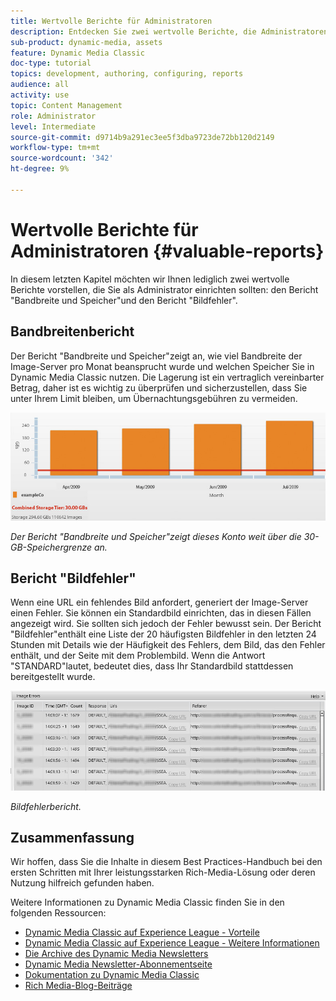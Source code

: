 ```yaml
---
title: Wertvolle Berichte für Administratoren
description: Entdecken Sie zwei wertvolle Berichte, die Administratoren von Dynamic Media Classic einrichten sollten.
sub-product: dynamic-media, assets
feature: Dynamic Media Classic
doc-type: tutorial
topics: development, authoring, configuring, reports
audience: all
activity: use
topic: Content Management
role: Administrator
level: Intermediate
source-git-commit: d9714b9a291ec3ee5f3dba9723de72bb120d2149
workflow-type: tm+mt
source-wordcount: '342'
ht-degree: 9%

---
```



# Wertvolle Berichte für Administratoren {#valuable-reports}

In diesem letzten Kapitel möchten wir Ihnen lediglich zwei wertvolle Berichte vorstellen, die Sie als Administrator einrichten sollten: den Bericht &quot;Bandbreite und Speicher&quot;und den Bericht &quot;Bildfehler&quot;.

## Bandbreitenbericht

Der Bericht &quot;Bandbreite und Speicher&quot;zeigt an, wie viel Bandbreite der Image-Server pro Monat beansprucht wurde und welchen Speicher Sie in Dynamic Media Classic nutzen. Die Lagerung ist ein vertraglich vereinbarter Betrag, daher ist es wichtig zu überprüfen und sicherzustellen, dass Sie unter Ihrem Limit bleiben, um Übernachtungsgebühren zu vermeiden.

![image](assets/valuable-reports/reports-1.jpg)

_Der Bericht &quot;Bandbreite und Speicher&quot;zeigt dieses Konto weit über die 30-GB-Speichergrenze an._

## Bericht &quot;Bildfehler&quot;

Wenn eine URL ein fehlendes Bild anfordert, generiert der Image-Server einen Fehler. Sie können ein Standardbild einrichten, das in diesen Fällen angezeigt wird. Sie sollten sich jedoch der Fehler bewusst sein. Der Bericht &quot;Bildfehler&quot;enthält eine Liste der 20 häufigsten Bildfehler in den letzten 24 Stunden mit Details wie der Häufigkeit des Fehlers, dem Bild, das den Fehler enthält, und der Seite mit dem Problembild. Wenn die Antwort &quot;STANDARD&quot;lautet, bedeutet dies, dass Ihr Standardbild stattdessen bereitgestellt wurde.

![image](assets/valuable-reports/reports-2.jpg)

_Bildfehlerbericht._

## Zusammenfassung

Wir hoffen, dass Sie die Inhalte in diesem Best Practices-Handbuch bei den ersten Schritten mit Ihrer leistungsstarken Rich-Media-Lösung oder deren Nutzung hilfreich gefunden haben.

Weitere Informationen zu Dynamic Media Classic finden Sie in den folgenden Ressourcen:

- [Dynamic Media Classic auf Experience League - Vorteile](https://guided.adobe.com/?launch=AEM-5a#recommended/solutions/experience-manager)
- [Dynamic Media Classic auf Experience League - Weitere Informationen](https://guided.adobe.com/?launch=AEM-6a#recommended/solutions/experience-manager)
- [Die Archive des Dynamic Media Newsletters](https://docs.adobe.com/content/help/en/dynamic-media-classic/using/dynamic-media-newsletter.html)
- [Dynamic Media Newsletter-Abonnementseite](https://www.adobe.com/subscription/dynamic-media-newsletter.html)
- [Dokumentation zu Dynamic Media Classic](https://docs.adobe.com/content/help/en/dynamic-media-classic/using/home.html)
- [Rich Media-Blog-Beiträge](https://theblog.adobe.com/tag/dynamic-media)
